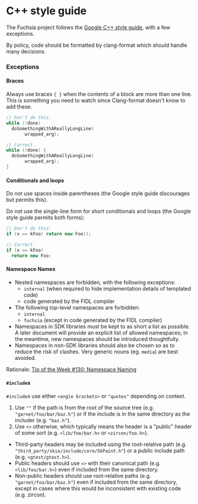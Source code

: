 C++ style guide
===============

The Fuchsia project follows the [Google C++ style guide][google-guide], with a
few exceptions.

By policy, code should be formatted by clang-format which should handle many
decisions.

### Exceptions

#### Braces

Always use braces `{ }` when the contents of a block are more than one line.
This is something you need to watch since Clang-format doesn't know to add
these.

```cpp
// Don't do this.
while (!done)
  doSomethingWithAReallyLongLine(
       wrapped_arg);

// Correct.
while (!done) {
  doSomethingWithAReallyLongLine(
       wrapped_arg);
}
```


#### Conditionals and loops

Do not use spaces inside parentheses (the Google style guide discourages but
permits this).

Do not use the single-line form for short conditionals and loops (the Google
style guide permits both forms):

```cpp
// Don't do this:
if (x == kFoo) return new Foo();

// Correct.
if (x == kFoo)
  return new Foo;
```

#### Namespace Names

* Nested namespaces are forbidden, with the following exceptions:
  - `internal` (when required to hide implementation details of templated code)
  - code generated by the FIDL compiler
* The following top-level namespaces are forbidden:
  - `internal`
  - `fuchsia` (except in code generated by the FIDL compiler)
* Namespaces in SDK libraries must be kept to as short a list as possible.
  A later document will provide an explicit list of allowed namespaces; in the
  meantime, new namespaces should be introduced thoughtfully.
* Namespaces in non-SDK libraries should also be chosen so as to reduce the risk
  of clashes. Very generic nouns (eg. `media`) are best avoided.

Rationale: [Tip of the Week #130: Namespace Naming][totw-130]

[google-guide]: https://google.github.io/styleguide/cppguide.html
[totw-130]: https://abseil.io/tips/130

#### `#include`s

`#include`s use either `<angle brackets>` or `"quotes"` depending on context.

1) Use `""` if the path is from the root of the source tree (e.g.
   `"garnet/foo/bar/baz.h"`) or if the include is in the same directory as the
   includer (e.g. `"baz.h"`).
2) Use `<>` otherwise, which typically means the header is a "public" header of
   some sort (e.g. `<lib/foo/bar.h>` or `<zircon/foo.h>`).

* Third-party headers may be included using the root-relative path (e.g.
  `"third_party/skia/include/core/SkPaint.h"`) or a public include path (e.g.
  `<gtest/gtest.h>`).
* Public headers should use `<>` with their canonical path (e.g.
  `<lib/foo/bar.h>`) even if included from the same directory.
* Non-public headers should use root-relative paths (e.g.
  `"garnet/foo/bar/baz.h"`) even if included from the same directory, except in
  cases where this would be inconsistent with existing code (e.g. zircon).
